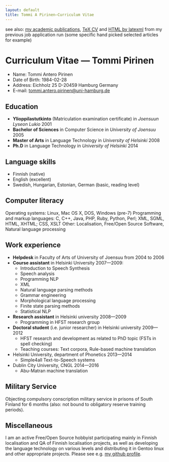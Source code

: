 ```yaml
---
layout: default
title: Tommi A Pirinen–Curriculum Vitae 
---
```


see also: [my academic publications](index.html), 
[TeX CV](cv/Pirinen-Curriculum-Vitae.tex) and 
[HTML by latexml](cv/Pirinen-Curriculum-Vitae.html) from my previous job
application run (some specific hand picked selected articles for example)

# Curriculum Vitae — Tommi Pirinen

* Name: Tommi Antero Pirinen
* Date of Birth: 1984-02-28
* Address: Eichholz 25
    D-20459 Hamburg
    Germany
* E-mail: tommi.antero.pirinen@uni-hamburg.de

## Education

* **Ylioppilastutkinto** (Matriculation examination certificate) in *Joensuun Lyseon Lukio* 2001
* **Bachelor of Sciences** in Computer Science in *University of Joensuu* 2005
* **Master of Arts** in Language Technology in *University of Helsinki* 2008
* **Ph.D** in Language Technology in *University of Helsinki* 2014

## Language skills

* Finnish (native)
* English (excellent)
* Swedish, Hungarian, Estonian, German (basic, reading level)

## Computer literacy

Operating systems: Linux, Mac OS X, DOS, Windows (pre-7)
Programming and markup languages: C, C++, Java, PHP, Ruby, Python, Perl; XML, SGML, HTML, XHTML; CSS, XSLT
Other: Localisation, Free/Open Source Software, Natural language processing

## Work experience

* **Helpdesk** in Faculty of Arts of University of Joensuu from 2004 to 2006
* **Course assistant** in Helsinki University 2007—2009:
    * Introduction to Speech Synthesis
    * Speech analysis
    * Programming NLP
    * XML
    * Natural language parsing methods
    * Grammar engineering
    * Morphological language processing
    * Finite state parsing methods
    * Statistical NLP
* **Research assistant** in Helsinki university 2008—2009
    * Programming in HFST research group
* **Doctoral student** (i.e. junior researcher) in Helsinki university 2009—2012
    * HFST research and development as related to PhD topic 
      (FSTs in spell checking)
    * Teaching courses: Text corpora, Rule-based machine translation
* Helsinki University, department of Phonetics 2013—2014
    * Simple4all Text-to-Speech systems
* Dublin City University, CNGL 2014—2016
    * Abu-Matran machine translation

## Military Service

Objecting compulsory conscription military service in prisons of South Finland
for 6 months (also: not bound to obligatory reserve training periods).

## Miscellaneous

I am an active Free/Open Source hobbyist participating mainly in Finnish
localisation and QA of Finnish localisation projects, as well as developing the
language technology on various levels and distributing it in Gentoo linux and
other appropriate projects. Please see e.g. [my github
profile](https://github.com/flammie).

